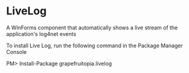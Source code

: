 # LiveLog

A WinForms component that automatically shows a live stream of the application's log4net events

To install Live Log, run the following command in the Package Manager Console

PM> Install-Package grapefruitopia.livelog
